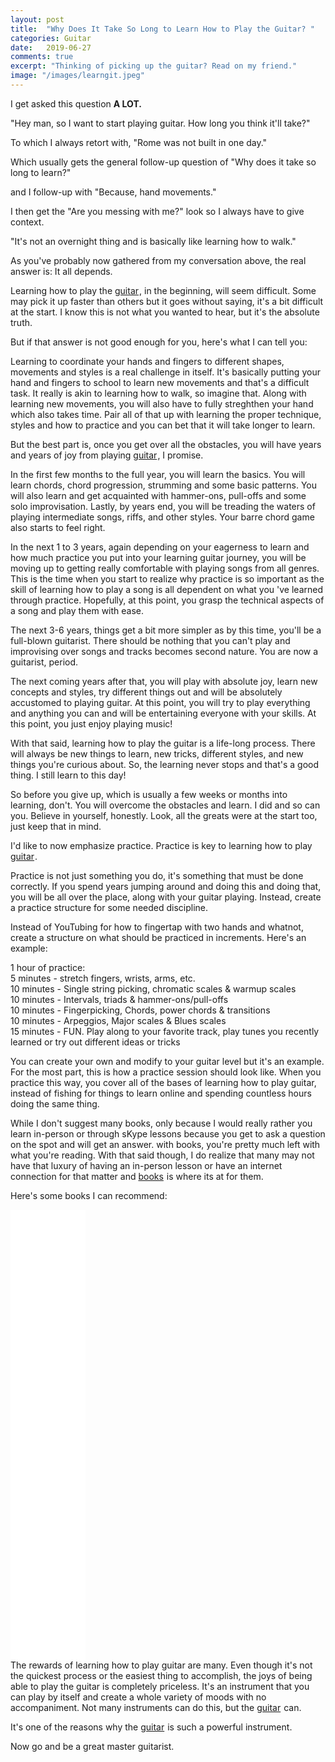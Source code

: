 ```yaml
---
layout: post
title:  "Why Does It Take So Long to Learn How to Play the Guitar? "
categories: Guitar
date:   2019-06-27
comments: true
excerpt: "Thinking of picking up the guitar? Read on my friend."
image: "/images/learngit.jpeg"
---
```


I get asked this question <b>A LOT.</b>

"Hey man, so I want to start playing guitar. How long you think it'll take?"

To which I always retort with, "Rome was not built in one day."

Which usually gets the general follow-up question of "Why does it take so long to learn?"

and I follow-up with "Because, hand movements."

I then get the "Are you messing with me?" look so I always have to give context.

"It's not an overnight thing and is basically like learning how to walk."

As you've probably now gathered from my conversation above, the real answer is: It all depends. 

Learning how to play the <a target="_blank" href="https://www.amazon.com/b?_encoding=UTF8&tag=ftlg03-20&linkCode=ur2&linkId=0fbd75f95f9fc0db21939324b42cdf47&camp=1789&creative=9325&node=11971241">guitar</a><img src="//ir-na.amazon-adsystem.com/e/ir?t=ftlg03-20&l=ur2&o=1" width="1" height="1" border="0" alt="" style="border:none !important; margin:0px !important;" />, in the beginning, will seem difficult. Some may pick it up faster than others but it goes without saying, 
it's a bit difficult at the start. I know this is not what you wanted to hear, but it's the absolute truth.

But if that answer is not good enough for you, here's what I can tell you:

Learning to coordinate your hands and fingers to different shapes, movements and styles is a real challenge in itself. It's basically 
putting your hand and fingers to school to learn new movements and that's a difficult task. It really is akin to learning how to walk, so 
imagine that. Along with learning new movements, you will also have to fully streghthen your hand which also takes time. Pair all of that
up with learning the proper technique, styles and how to practice and you can bet that it will take longer to learn. 

But the best part is, once you get over all the obstacles, you will have years and years of joy from playing <a target="_blank" href="https://www.amazon.com/b?_encoding=UTF8&tag=ftlg03-20&linkCode=ur2&linkId=0fbd75f95f9fc0db21939324b42cdf47&camp=1789&creative=9325&node=11971241">guitar</a><img src="//ir-na.amazon-adsystem.com/e/ir?t=ftlg03-20&l=ur2&o=1" width="1" height="1" border="0" alt="" style="border:none !important; margin:0px !important;" />, I promise.

In the first few months to the full year, you will learn the basics. You will learn chords, chord progression, strumming and some 
basic patterns. You will also learn and get acquainted with hammer-ons, pull-offs and some solo improvisation. Lastly, by years end,
you will be treading the waters of playing intermediate songs, riffs, and other styles. Your barre chord game also starts to feel 
right.

In the next 1 to 3 years, again depending on your eagerness to learn and how much practice you put into your learning guitar journey,
you will be moving up to getting really comfortable with playing songs from all genres. This is the time when you start to realize why
practice is so important as the skill of learning how to play a song is all dependent on what you 've learned through practice. Hopefully,
at this point, you grasp the technical aspects of a song and play them with ease.

The next 3-6 years, things get a bit more simpler as by this time, you'll be a full-blown guitarist. There should be nothing that you 
can't play and improvising over songs and tracks becomes second nature. You are now a guitarist, period.

The next coming years after that, you will play with absolute joy, learn new concepts and styles, try different things out and 
will be absolutely accustomed to playing guitar. At this point, you will try to play everything and anything you can and will
be entertaining everyone with your skills. At this point, you just enjoy playing music!

With that said, learning how to play the guitar is a life-long process. There will always be new things to learn, new tricks, 
different styles, and new things you're curious about. So, the learning never stops and that's a good thing. I still learn to this day!

So before you give up, which is usually a few weeks or months into learning, don't. You will overcome the obstacles and learn. I did
and so can you. Believe in yourself, honestly. Look, all the greats were at the start too, just keep that in mind.

I'd like to now emphasize practice. Practice is key to learning how to play <a target="_blank" href="https://www.amazon.com/b?_encoding=UTF8&tag=ftlg03-20&linkCode=ur2&linkId=0fbd75f95f9fc0db21939324b42cdf47&camp=1789&creative=9325&node=11971241">guitar</a><img src="//ir-na.amazon-adsystem.com/e/ir?t=ftlg03-20&l=ur2&o=1" width="1" height="1" border="0" alt="" style="border:none !important; margin:0px !important;" />.

Practice is not just something you do, it's something that must be done correctly. If you spend years jumping around and doing
this and doing that, you will be all over the place, along with your guitar playing. Instead, create a practice structure for some 
needed discipline.

Instead of YouTubing for how to fingertap with two hands and whatnot, create a structure on what should be practiced in increments. 
Here's an example:

1 hour of practice: <br />
5 minutes - stretch fingers, wrists, arms, etc.<br />
10 minutes - Single string picking, chromatic scales & warmup scales<br />
10 minutes - Intervals, triads & hammer-ons/pull-offs<br />
10 minutes - Fingerpicking, Chords, power chords & transitions<br />
10 minutes - Arpeggios, Major scales & Blues scales<br />
15 minutes - FUN. Play along to your favorite track, play tunes you recently learned or try out different ideas or tricks

You can create your own and modify to your guitar level but it's an example. For the most part, this is how a practice 
session should look like. When you practice this way, you cover all of the bases of learning how to play guitar, instead of 
fishing for things to learn online and spending countless hours doing the same thing.

While I don't suggest many books, only because I would really rather you learn in-person or through sKype lessons because you get to 
ask a question on the spot and will get an answer. with books, you're pretty much left with what you're reading. With that said though, 
I do realize that many may not have that luxury of having an in-person lesson or have an internet connection for that matter and <a target="_blank" href="https://www.amazon.com/b?_encoding=UTF8&tag=ftlg03-20&linkCode=ur2&linkId=2d2d89f28bbe7de5829557e9c82d8fe2&camp=1789&creative=9325&node=283155">books</a><img src="//ir-na.amazon-adsystem.com/e/ir?t=ftlg03-20&l=ur2&o=1" width="1" height="1" border="0" alt="" style="border:none !important; margin:0px !important;" />
is where its at for them. 

Here's some books I can recommend:

<iframe style="width:120px;height:240px;" marginwidth="0" marginheight="0" scrolling="no" frameborder="0" src="//ws-na.amazon-adsystem.com/widgets/q?ServiceVersion=20070822&OneJS=1&Operation=GetAdHtml&MarketPlace=US&source=ac&ref=tf_til&ad_type=product_link&tracking_id=ftlg03-20&marketplace=amazon&region=US&placement=0825835658&asins=0825835658&linkId=66758700eda125677f50d99f7ac29609&show_border=false&link_opens_in_new_window=false&price_color=333333&title_color=0066c0&bg_color=ffffff">
    </iframe>
<br />
<iframe style="width:120px;height:240px;" marginwidth="0" marginheight="0" scrolling="no" frameborder="0" src="//ws-na.amazon-adsystem.com/widgets/q?ServiceVersion=20070822&OneJS=1&Operation=GetAdHtml&MarketPlace=US&source=ac&ref=tf_til&ad_type=product_link&tracking_id=ftlg03-20&marketplace=amazon&region=US&placement=0634047019&asins=0634047019&linkId=0a7e60fe2edf6b98d8c70bc39783409e&show_border=false&link_opens_in_new_window=false&price_color=333333&title_color=0066c0&bg_color=ffffff">
    </iframe>
<br />
<iframe style="width:120px;height:240px;" marginwidth="0" marginheight="0" scrolling="no" frameborder="0" src="//ws-na.amazon-adsystem.com/widgets/q?ServiceVersion=20070822&OneJS=1&Operation=GetAdHtml&MarketPlace=US&source=ac&ref=tf_til&ad_type=product_link&tracking_id=ftlg03-20&marketplace=amazon&region=US&placement=1727138325&asins=1727138325&linkId=0616f875d57b33d8722b962a58fff151&show_border=false&link_opens_in_new_window=false&price_color=333333&title_color=0066c0&bg_color=ffffff">
    </iframe>
<br />
The rewards of learning how to play guitar are many. Even though it's not the quickest process or the easiest thing to accomplish,
the joys of being able to play the guitar is completely priceless. It's an instrument that you can play by itself and create a whole 
variety of moods with no accompaniment. Not many instruments can do this, but the <a target="_blank" href="https://www.amazon.com/b?_encoding=UTF8&tag=ftlg03-20&linkCode=ur2&linkId=0fbd75f95f9fc0db21939324b42cdf47&camp=1789&creative=9325&node=11971241">guitar</a><img src="//ir-na.amazon-adsystem.com/e/ir?t=ftlg03-20&l=ur2&o=1" width="1" height="1" border="0" alt="" style="border:none !important; margin:0px !important;" /> can. 

It's one of the reasons why the <a target="_blank" href="https://www.amazon.com/b?_encoding=UTF8&tag=ftlg03-20&linkCode=ur2&linkId=0fbd75f95f9fc0db21939324b42cdf47&camp=1789&creative=9325&node=11971241">guitar</a><img src="//ir-na.amazon-adsystem.com/e/ir?t=ftlg03-20&l=ur2&o=1" width="1" height="1" border="0" alt="" style="border:none !important; margin:0px !important;" /> is such a powerful instrument.

Now go and be a great master guitarist.
